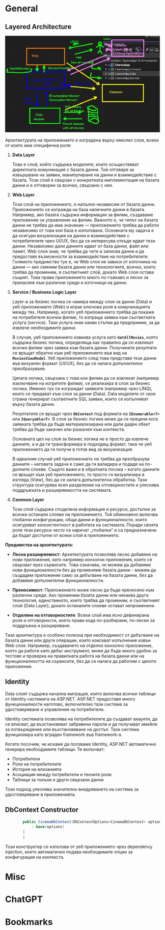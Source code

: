 # General
## Layered Architecture
![](https://github.com/GerardSh/SoftwareUniversity/blob/main/99%20Attachments/Pasted%20image%2020250319141406.png)

Архитектурата на приложението е изградена върху няколко слоя, всеки от които има специфична роля:

1. **Data Layer**

    Това е слой, който съдържа моделите, които осъществяват директната комуникация с базата данни. Той отговаря за извършване на заявки, манипулиране на данни и взаимодействие с базата. Този слой е свързан с конкретната имплементация на базата данни и е отговорен за всичко, свързано с нея.

2. **Web Layer**

	Този слой на приложението, е напълно независим от базата данни. Приложението се изгражда на база наличните данни в базата. Например, ако базата съдържа информация за филми, създаваме приложение за управление на филми. Важното е, че типът на базата данни не трябва да има значение — приложението трябва да работи независимо от това коя база е използвана. Основната му задача е да осигури визуализация на данни и взаимодействие с потребителите чрез UI/UX, без да се интересува откъде идват тези данни. Независимо дали данните идват от база данни, файл или памет, Web слоя знае, че трябва да чете и записва данни и да предоставя възможности за взаимодействие на потребителите. Голямото предимство тук е, че Web слоя не зависи от източника на данни — ако сменим базата данни или технологиите, всичко, което трябва да променим, е съответният слой, докато Web слоя остава същият. Това прави приложението много по-гъвкаво и лесно за пренасяне към различни среди и източници на данни.

3. **Service / Business Logic Layer**  

	Layer-a за бизнес логика се намира между слоя за данни (Data) и уеб приложението (Web) и играе ключова роля в комуникацията между тях. Например, когато уеб приложението трябва да покаже на потребителя всички филми, то изпраща заявка към съответната услуга (service). Тази услуга знае какви стъпки да предприеме, за да извлече необходимите данни.

	В случая, уеб приложението извиква услуга като **`GetAllMovies`**, която съдържа бизнес логика, определяща как правилно да се извлекат всички филми чрез заявка към базата данни. Получените резултати се връщат обратно към уеб приложението във вид на **`MoviesViewModel`**. Уеб приложението след това представя тези данни във визуален формат (UI/UX), без да се налага допълнително преобразуване.

	Цялата логика, свързана с това кои филми да се извлекат (например изключване на изтритите филми), се реализира в слоя за бизнес логика. Именно тук се изграждат заявките (например чрез LINQ), които се предават към слоя за данни (Data). Data моделите от своя страна генерират съответните SQL заявки, които се изпълняват върху базата данни.

	Резултатите се връщат чрез **`DbContext`** под формата на **`IEnumerable<T>`** или **`IQueryable<T>`**. В слоя за бизнес логика може да се прецени кога заявката трябва да бъде материализирана или дали даден обект трябва да бъде закачен или разкачен към контекста.

	Основната цел на слоя за бизнес логика не е просто да извлече данните, а и да ги трансформира в подходящ формат, така че уеб приложението да ги получи в готов вид за визуализация.

	В идеалния случай уеб приложението не трябва да преобразува данните – неговата задача е само да ги валидира и подаде на по-долните слоеве. Същото важи и в обратната посока – когато данните се връщат към уеб приложението, то просто ги визуализира в изгледа (View), без да се налага допълнителна обработка. Тази структура осигурява ясен разделение на отговорностите и улеснява поддръжката и разширяемостта на системата.

4. **Common Layer**  

	Този слой съдържа споделена информация и ресурси, достъпни за всички останали слоеве на приложението. Той обикновено включва глобални конфигурации, общи данни и функционалности, които осигуряват консистентност в работата на системата. Поради своята роля тези ресурси често се наричат „глобалки“ и са предназначени да бъдат достъпни от всеки слой в приложението.

**Предимства на архитектурата:**

- **Лесна разширяемост**: Архитектурата позволява лесно добавяне на нови приложения, като например конзолни приложения, които се свързват през сървисите. Това означава, че можем да добавяме нови функционалности без да променяме базата данни - можем да създадем приложение само за дебъгване на базата данни, без да добавяме допълнителни функционалности.
    
- **Преносимост**: Приложението може лесно да бъде пренесено към различни среди. Ако променим базата данни или някаква друга технология, единственото, което трябва да променим, е съответният слой (Data Layer), докато останалите слоеве остават непроменени.
    
- **Отделяне на отговорностите**: Всеки слой има ясно дефинирана роля и отговорности, което прави кода по-разбираем, по-лесен за поддръжка и разширяване.

Тази архитектура е особено полезна при необходимост от дебъгване на базата данни или други операции, които изискват изпълнение извън Web слоя. Например, създаването на отделно конзолно приложение, което да работи като дебъг инструмент, може да бъде много удобно за тестове и проверка на правилната работа на базата данни или на функционалността на сървисите, без да се налага да работим с цялото приложение.
## Identity
Data слоят съдържа начална миграция, която включва всички таблици от Identity системата на ASP.NET. 
ASP.NET предоставя много функционалности наготово, включително тази система за удостоверяване и управление на потребители.

Identity системата позволява на потребителите да създават акаунти, да се вписват, да възстановяват забравени пароли и да получават имейли за потвърждение или възстановяване на достъп. Тази система функционира като вграден framework във framework-а.

Когато посочим, че искаме да ползваме Identity, ASP.NET автоматично генерира необходимите таблици. Те включват:

- Потребители
- Роли на потребителите
- История на влизанията
- Асоциация между потребители и техните роли
- Таблици за токъни и други свързани данни

Този подход улеснява значително внедряването на система за удостоверяване в приложенията.
## DbContext Constructor
```csharp
        public CinemaDbContext(DbContextOptions<CinemaDbContext> options)
            : base(options)
        {
        }
```

Този конструктор се използва от уеб приложението чрез dependency injection, което автоматично подава необходимите опции за конфигурация на контекста.
# Misc
# ChatGPT
# Bookmarks